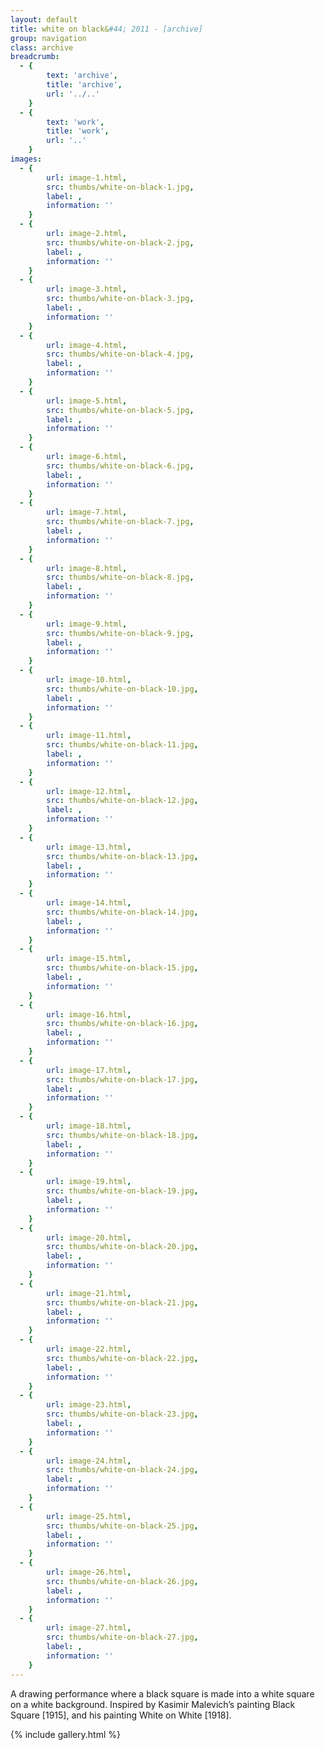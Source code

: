 ```yaml
---
layout: default
title: white on black&#44; 2011 - [archive]
group: navigation
class: archive
breadcrumb:
  - {
  		text: 'archive',
  		title: 'archive',
  		url: '../..'
	}
  - {
  		text: 'work',
  		title: 'work',
  		url: '..'
	}
images:
  - {
		url: image-1.html, 
		src: thumbs/white-on-black-1.jpg,
		label: ,
		information: ''
	}
  - {
		url: image-2.html, 
		src: thumbs/white-on-black-2.jpg,
		label: ,
		information: ''
	}
  - {
		url: image-3.html, 
		src: thumbs/white-on-black-3.jpg,
		label: ,
		information: ''
	}
  - {
		url: image-4.html, 
		src: thumbs/white-on-black-4.jpg,
		label: ,
		information: ''
	}
  - {
		url: image-5.html, 
		src: thumbs/white-on-black-5.jpg,
		label: ,
		information: ''
	}
  - {
		url: image-6.html, 
		src: thumbs/white-on-black-6.jpg,
		label: ,
		information: ''
	}
  - {
		url: image-7.html, 
		src: thumbs/white-on-black-7.jpg,
		label: ,
		information: ''
	}
  - {
		url: image-8.html, 
		src: thumbs/white-on-black-8.jpg,
		label: ,
		information: ''
	}
  - {
		url: image-9.html, 
		src: thumbs/white-on-black-9.jpg,
		label: ,
		information: ''
	}
  - {
		url: image-10.html, 
		src: thumbs/white-on-black-10.jpg,
		label: ,
		information: ''
	}
  - {
		url: image-11.html, 
		src: thumbs/white-on-black-11.jpg,
		label: ,
		information: ''
	}
  - {
		url: image-12.html, 
		src: thumbs/white-on-black-12.jpg,
		label: ,
		information: ''
	}
  - {
		url: image-13.html, 
		src: thumbs/white-on-black-13.jpg,
		label: ,
		information: ''
	}
  - {
		url: image-14.html, 
		src: thumbs/white-on-black-14.jpg,
		label: ,
		information: ''
	}
  - {
		url: image-15.html, 
		src: thumbs/white-on-black-15.jpg,
		label: ,
		information: ''
	}
  - {
		url: image-16.html, 
		src: thumbs/white-on-black-16.jpg,
		label: ,
		information: ''
	}
  - {
		url: image-17.html, 
		src: thumbs/white-on-black-17.jpg,
		label: ,
		information: ''
	}
  - {
		url: image-18.html, 
		src: thumbs/white-on-black-18.jpg,
		label: ,
		information: ''
	}
  - {
		url: image-19.html, 
		src: thumbs/white-on-black-19.jpg,
		label: ,
		information: ''
	}
  - {
		url: image-20.html, 
		src: thumbs/white-on-black-20.jpg,
		label: ,
		information: ''
	}
  - {
		url: image-21.html, 
		src: thumbs/white-on-black-21.jpg,
		label: ,
		information: ''
	}
  - {
		url: image-22.html, 
		src: thumbs/white-on-black-22.jpg,
		label: ,
		information: ''
	}
  - {
		url: image-23.html, 
		src: thumbs/white-on-black-23.jpg,
		label: ,
		information: ''
	}
  - {
		url: image-24.html, 
		src: thumbs/white-on-black-24.jpg,
		label: ,
		information: ''
	}
  - {
		url: image-25.html, 
		src: thumbs/white-on-black-25.jpg,
		label: ,
		information: ''
	}
  - {
		url: image-26.html, 
		src: thumbs/white-on-black-26.jpg,
		label: ,
		information: ''
	}
  - {
		url: image-27.html, 
		src: thumbs/white-on-black-27.jpg,
		label: ,
		information: ''
	}
---
```


A drawing performance where a black square is made into a white square on a white background. Inspired by Kasimir Malevich’s painting Black Square [1915], and his painting White on White [1918].

{% include gallery.html %}
